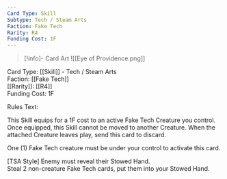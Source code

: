 ```yaml
---
Card Type: Skill
Subtype: Tech / Steam Arts
Faction: Fake Tech
Rarity: R4
Funding Cost: 1F
---
```

> [!info]- Card Art
> ![[Eye of Providence.png]]

Card Type: [[Skill]] - Tech / Steam Arts  
Faction: [[Fake Tech]]  
[[Rarity]]: [[R4]]  
Funding Cost: 1F  

Rules Text:  

This Skill equips for a 1F cost to an active Fake Tech Creature you control.
Once equipped, this Skill cannot be moved to another Creature.
When the attached Creature leaves play, send this card to discard.  

One (1) Fake Tech creature must be under your control to activate this card.  

[TSA Style] Enemy must reveal their Stowed Hand.  
Steal 2 non-creature Fake Tech cards, put them into your Stowed Hand.  